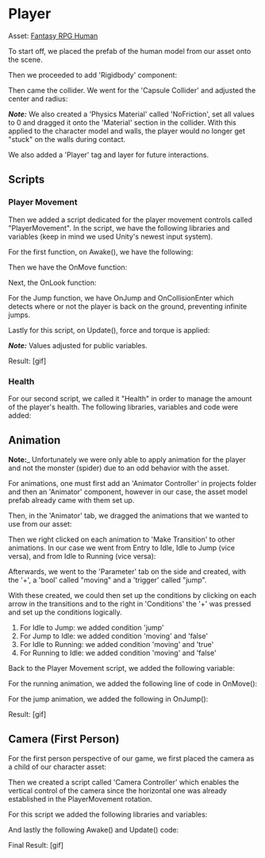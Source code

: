 # Player
Asset: [Fantasy RPG Human](https://assetstore.unity.com/packages/3d/characters/humanoids/humans/free-modular-character-fantasy-rpg-human-male-228952)

To start off, we placed the prefab of the human model from our asset onto the scene.

Then we proceeded to add 'Rigidbody' component:

Then came the collider. We went for the 'Capsule Collider' and adjusted the center and radius:

___Note:___ We also created a 'Physics Material' called 'NoFriction', set all values to 0 and dragged it onto the 'Material' section in the collider. With this applied to the character model and walls, the player would no longer get "stuck" on the walls during contact. 

We also added a 'Player' tag and layer for future interactions.

## Scripts
### Player Movement
Then we added a script dedicated for the player movement controls called "PlayerMovement". In the script, we have the following libraries and variables (keep in mind we used Unity's newest input system).

For the first function, on Awake(), we have the following:

Then we have the OnMove function:

Next, the OnLook function:

For the Jump function, we have OnJump and OnCollisionEnter which detects where or not the player is back on the ground, preventing infinite jumps.

Lastly for this script, on Update(), force and torque is applied:

___Note:___ Values adjusted for public variables.

Result:
[gif]

### Health
For our second script, we called it "Health" in order to manage the amount of the player's health. The following libraries, variables and code were added:

## Animation
__Note:___ Unfortunately we were only able to apply animation for the player and not the monster (spider) due to an odd behavior with the asset.

For animations, one must first add an 'Animator Controller' in projects folder and then an 'Animator' component, however in our case, the asset model prefab already came with them set up.

Then, in the 'Animator' tab, we dragged the animations that we wanted to use from our asset:

Then we right clicked on each animation to 'Make Transition' to other animations. In our case we went from Entry to Idle, Idle to Jump (vice versa), and from Idle to Running (vice versa):

Afterwards, we went to the 'Parameter' tab on the side and created, with the '+', a 'bool' called "moving" and a 'trigger' called "jump".

With these created, we could then set up the conditions by clicking on each arrow in the transitions and to the right in 'Conditions' the '+' was pressed and set up the conditions logically.

1. For Idle to Jump: we added condition 'jump'
2. For Jump to Idle: we added condition 'moving' and 'false'
3. For Idle to Running: we added condition 'moving' and 'true'
4. For Running to Idle: we added condition 'moving' and 'false'

Back to the Player Movement script, we added the following variable:

For the running animation, we added the following line of code in OnMove():

For the jump animation, we added the following in OnJump():

Result:
[gif]

## Camera (First Person)
For the first person perspective of our game, we first placed the camera as a child of our character asset:

Then we created a script called 'Camera Controller' which enables the vertical control of the camera since the horizontal one was already established in the PlayerMovement rotation.

For this script we added the following libraries and variables:

And lastly the following Awake() and Update() code:

Final Result:
[gif]
